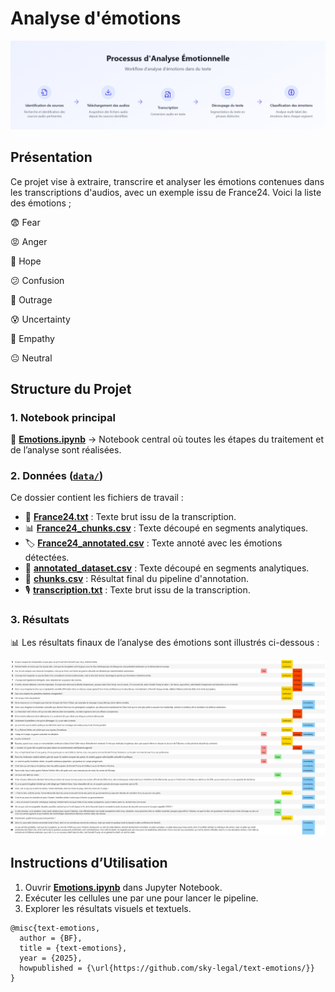 # Analyse d'émotions
![Workflow](workflow.PNG)

## Présentation

Ce projet vise à extraire, transcrire et analyser les émotions contenues dans les transcriptions d'audios, avec un exemple issu de France24. Voici la liste des émotions ;

😨 Fear

😡 Anger

🌟 Hope

😕 Confusion

🤬 Outrage

😰 Uncertainty

🤝 Empathy

😐 Neutral

## Structure du Projet

### **1. Notebook principal**

📌 [**Emotions.ipynb**](Emotions.ipynb) → Notebook central où toutes les étapes du traitement et de l’analyse sont réalisées.

### **2. Données** ([`data/`](data/))

Ce dossier contient les fichiers de travail :

- 📄 [**France24.txt**](data/France24.txt) : Texte brut issu de la transcription.
- 📊 [**France24_chunks.csv**](data/France24_chunks.csv) : Texte découpé en segments analytiques.
- 🏷️ [**France24_annotated.csv**](data/France24_annotated.csv) : Texte annoté avec les émotions détectées.
- 📑 [**annotated_dataset.csv**](data/annotated_dataset.csv) : Texte découpé en segments analytiques.
- 📝 [**chunks.csv**](data/dataset_chunks.csv) : Résultat final du pipeline d'annotation.
- 🎙️ [**transcription.txt**](data/transcription.txt) : Texte brut issu de la transcription.

### **3. Résultats**

📊 Les résultats finaux de l’analyse des émotions sont illustrés ci-dessous :


![Résultat](résultat.PNG)

## Instructions d’Utilisation

1. Ouvrir **[Emotions.ipynb](Emotions.ipynb)** dans Jupyter Notebook.
2. Exécuter les cellules une par une pour lancer le pipeline.
3. Explorer les résultats visuels et textuels.


```
@misc{text-emotions,
  author = {BF},
  title = {text-emotions},
  year = {2025},
  howpublished = {\url{https://github.com/sky-legal/text-emotions/}}
}
```
